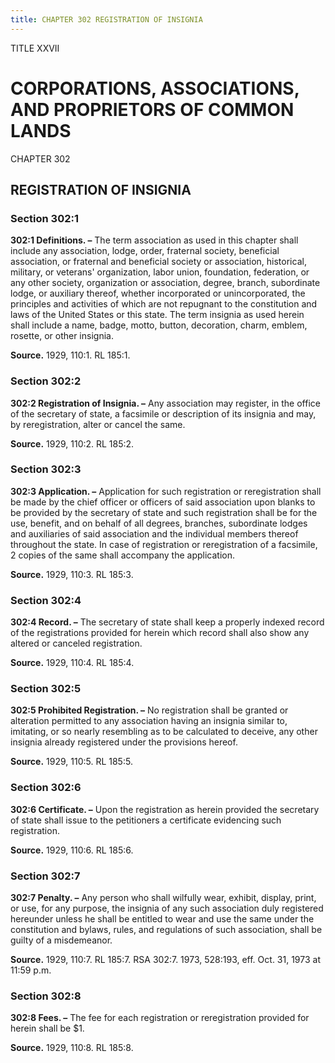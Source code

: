```yaml
---
title: CHAPTER 302 REGISTRATION OF INSIGNIA
---
```


TITLE XXVII
                                             
CORPORATIONS, ASSOCIATIONS, AND PROPRIETORS OF COMMON LANDS
===========================================================

CHAPTER 302
                                             
REGISTRATION OF INSIGNIA
------------------------

### Section 302:1

 **302:1 Definitions. –** The term association as used in this
chapter shall include any association, lodge, order, fraternal society,
beneficial association, or fraternal and beneficial society or
association, historical, military, or veterans' organization, labor
union, foundation, federation, or any other society, organization or
association, degree, branch, subordinate lodge, or auxiliary thereof,
whether incorporated or unincorporated, the principles and activities of
which are not repugnant to the constitution and laws of the United
States or this state. The term insignia as used herein shall include a
name, badge, motto, button, decoration, charm, emblem, rosette, or other
insignia.

**Source.** 1929, 110:1. RL 185:1.

### Section 302:2

 **302:2 Registration of Insignia. –** Any association may register,
in the office of the secretary of state, a facsimile or description of
its insignia and may, by reregistration, alter or cancel the same.

**Source.** 1929, 110:2. RL 185:2.

### Section 302:3

 **302:3 Application. –** Application for such registration or
reregistration shall be made by the chief officer or officers of said
association upon blanks to be provided by the secretary of state and
such registration shall be for the use, benefit, and on behalf of all
degrees, branches, subordinate lodges and auxiliaries of said
association and the individual members thereof throughout the state. In
case of registration or reregistration of a facsimile, 2 copies of the
same shall accompany the application.

**Source.** 1929, 110:3. RL 185:3.

### Section 302:4

 **302:4 Record. –** The secretary of state shall keep a properly
indexed record of the registrations provided for herein which record
shall also show any altered or canceled registration.

**Source.** 1929, 110:4. RL 185:4.

### Section 302:5

 **302:5 Prohibited Registration. –** No registration shall be
granted or alteration permitted to any association having an insignia
similar to, imitating, or so nearly resembling as to be calculated to
deceive, any other insignia already registered under the provisions
hereof.

**Source.** 1929, 110:5. RL 185:5.

### Section 302:6

 **302:6 Certificate. –** Upon the registration as herein provided
the secretary of state shall issue to the petitioners a certificate
evidencing such registration.

**Source.** 1929, 110:6. RL 185:6.

### Section 302:7

 **302:7 Penalty. –** Any person who shall wilfully wear, exhibit,
display, print, or use, for any purpose, the insignia of any such
association duly registered hereunder unless he shall be entitled to
wear and use the same under the constitution and bylaws, rules, and
regulations of such association, shall be guilty of a misdemeanor.

**Source.** 1929, 110:7. RL 185:7. RSA 302:7. 1973, 528:193, eff. Oct.
31, 1973 at 11:59 p.m.

### Section 302:8

 **302:8 Fees. –** The fee for each registration or reregistration
provided for herein shall be 
                                             $1.

**Source.** 1929, 110:8. RL 185:8.

